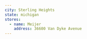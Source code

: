 ```yaml
---
city: Sterling Heights
state: michigan
stores:
  - name: Meijer
    address: 36600 Van Dyke Avenue
---
```

